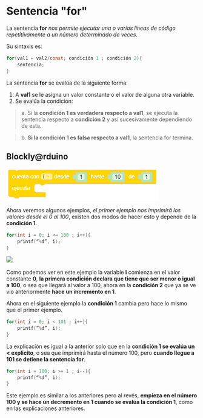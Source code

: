 # Sentencia "for"

La sentencia **for** _nos permite ejecutar una o varias líneas de código repetitivamente a un número determinado de veces_. 

Su sintaxis es:
```c
for(val1 = val2/const; condición 1 ; condición 2){
	sentencia;
}
```
La sentencia **for** se evalúa de la siguiente forma:
1. A **val1** se le asigna un valor constante o el valor de alguna otra variable.
2. Se evalúa la condición:
>a. Si la **condición 1 es verdadera respecto a val1**, se ejecuta la sentencia respecto a **condición 2** y así sucesivamente dependiendo de esta.

>b. **Si la condición 1 es falsa respecto a val1**, la sentencia for termina.

## Blockly@rduino
![](https://github.com/Ezzzzzzzzzzzzzz/CursoRoboticaAplicada/blob/master/Sentencias/capture1604427641487.png)

Ahora veremos algunos ejemplos, _el primer ejemplo nos imprimirá los valores desde el 0 al 100_, existen dos modos de hacer esto y depende de la **condición 1**.
```c 
for(int i = 0; i <= 100 ; i++){
	printf(“%d”, i);
}
```
![](https://www.okpedia.it/data/okpedia/algoritmo-funzione-for-linguaggio-c.gif)

Como podemos ver en este ejemplo la variable **i** comienza en el valor constante **0**, **la primera condición declara que tiene que ser menor o igual a 100**, o sea que llegará al valor a 100, ahora en la **condición 2** que ya se ve vio anteriormente **hace un incremento en 1**. 

Ahora en el siguiente ejemplo la **condición 1** cambia pero hace lo mismo que el primer ejemplo.
```c
for(int i = 0; i < 101 ; i++){
	printf(“%d”, i);
}
```
La explicación es igual a la anterior solo que en la **condición 1 se evalúa un < explicito**, o sea que imprimirá hasta el número 100, pero **cuando llegue a 101 se detiene la sentencia for**.
```c 
for(int i = 100; i >= 1 ; i--){
	printf(“%d”, i);
}
```
Este ejemplo es similar a los anteriores pero al revés, **empieza en el número 100 y se hace un decremento en 1 cuando se evalúa la condición 1**, como en las explicaciones anteriores.

<!--stackedit_data:
eyJoaXN0b3J5IjpbOTE4NTM0OTU4LC0yMDk4NDE3NzAyLC0xOT
I1ODMxMTYwLDQ3OTI4NTc4NSwtMzY5MjMzNzIyLC0xODUxNjk5
Mjc2XX0=
-->